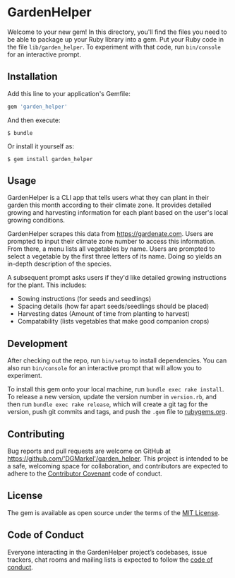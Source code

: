# GardenHelper

Welcome to your new gem! In this directory, you'll find the files you need to be able to package up your Ruby library into a gem. Put your Ruby code in the file `lib/garden_helper`. To experiment with that code, run `bin/console` for an interactive prompt.

## Installation

Add this line to your application's Gemfile:

```ruby
gem 'garden_helper'
```

And then execute:

    $ bundle

Or install it yourself as:

    $ gem install garden_helper

## Usage

GardenHelper is a CLI app that tells users what they can plant in their garden this month according to their climate zone.
It provides detailed growing and harvesting information for each plant based on the user's local growing conditions.

GardenHelper scrapes this data from https://gardenate.com.  Users are prompted to input their climate zone number to access this information.  From there, a menu lists all vegetables by name.  Users are prompted to select a vegetable by the first three letters of its name.  Doing so yields an in-depth description of the species.  

A subsequent prompt asks users if they'd like detailed growing instructions for the plant.  This includes:
  - Sowing instructions (for seeds and seedlings)
  - Spacing details (how far apart seeds/seedlings should be placed)
  - Harvesting dates (Amount of time from planting to harvest)
  - Compatability (lists vegetables that make good companion crops)

## Development

After checking out the repo, run `bin/setup` to install dependencies. You can also run `bin/console` for an interactive prompt that will allow you to experiment.

To install this gem onto your local machine, run `bundle exec rake install`. To release a new version, update the version number in `version.rb`, and then run `bundle exec rake release`, which will create a git tag for the version, push git commits and tags, and push the `.gem` file to [rubygems.org](https://rubygems.org).

## Contributing

Bug reports and pull requests are welcome on GitHub at https://github.com/'DGMarkel'/garden_helper. This project is intended to be a safe, welcoming space for collaboration, and contributors are expected to adhere to the [Contributor Covenant](http://contributor-covenant.org) code of conduct.

## License

The gem is available as open source under the terms of the [MIT License](https://opensource.org/licenses/MIT).

## Code of Conduct

Everyone interacting in the GardenHelper project’s codebases, issue trackers, chat rooms and mailing lists is expected to follow the [code of conduct](https://github.com/'DGMarkel'/garden_helper/blob/master/CODE_OF_CONDUCT.md).
